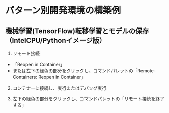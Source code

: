 # パターン別開発環境の構築例

## 機械学習(TensorFlow)転移学習とモデルの保存（IntelCPU/Pythonイメージ版）

1. リモート接続
  - 「Reopen in Container」
  - または左下の緑色の部分をクリックし、コマンドパレットの「Remote-Containers: Reopen in Container」

2. コンテナーに接続し、実行またはデバッグ実行

3. 左下の緑色の部分をクリックし、コマンドパレットの「リモート接続を終了する」
